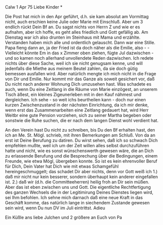  Calw 1 Apr 75
Liebe Kinder <Fried>*

Die Post hat mich in den Apr geführt, d.h. sie kam absolut am Vormittag nicht, auch erschien keine Julie oder Marie mit Einschluß. Aber um 3 endlich rückt Dein Bf an. Du sagst nichts von Herrn Z und wie er es aufnahm, aber ich hoffe, es geht alles friedlich und Gott gefällig ab. 
Am Dienstag war ich also drunten im Steinhaus mit Mama und erzählte. Verstanden haben mich alle und ordentlich gelauscht. Dann war eine Stille. Papa fieng dann an, ja der Fried ist da doch näher als die Emilie, also - - Vielleicht könnte Em in das x Zimmer oben ziehen, fügte Jul dazwischen - und so kamen noch allerhand unvollendete Reden dazwischen. Ich redete nichts über diese Sache, weil ich sie nicht genugsam kenne, und will jedenfalls die Miethe aus meinem Beutel zahlen, da sie doch gütig bemessen ausfallen wird. Aber natürlich mengte ich mich nicht in die Frage von Dir und Emilie. Nur kommt mir das Ganze als soweit gesichert vor, daß Du nicht nach anderer Wohnung Dich umzusehen hast. Was schadete es auch, wenn Du eine Zeitlang in die Räume von Marie einzögest, an unserem Tisch äßest, ein kleines Zigeunerleben mit in den Kauf nähmest und dergleichen. Ich sehe - so weit ichs beurtheilen kann - doch nur einen kurzen Zwischenzustand in der nächsten Einrichtung, da ich mir denke, wenn erst das Zusammenarbeiten eine Zeitlang gedauert hat, wird Herr Weitbr eine gute Pension vorziehen, sich zu seiner Martha begeben oder sonstwie die Ruhe suchen, die er nach dem langen Dienst wohl verdient hat.

An den Verein hast Du nicht zu schreiben, bis Du den Bf erhalten hast, den ich an Me. St. Mögl. schrieb, mit ihren Bemerkungen am Schluß. Von da an erst ist Deine Berufung zu datiren. Du wirst sehen, daß ich so schwach Dich empfehlen mußte, weil ich um der Zeit willen alles selbst durchzuführen hatte und nicht, wie es sonst wünschenswerth gewesen wäre, die an Dich zu erlassende Berufung und die Besprechung über die Bedingungen, einem Freunde, wie etwa Mögl, übergeben konnte. So ist es kein ehrenvoller Beruf für Dich, Dein Vater hat Dich wie mit etwas Schamgefühl hereingeschmuggelt; das schadet Dir aber nichts, denn vor Gott weiß ich 1.) daß mir nicht nur kein besserer, sondern überhaupt kein anderer eingefallen ist. 2.) daß wir (d.h. die Committeeherren) heilig froh an Dir sein müßen. Aber das ist eben zwischen uns und Gott. Die eigentliche Rechtfertigung des ganzen Wechsels die in der Legitimirung Deines Dienstes liegen wird, sei Ihm befohlen. Ich sehne mich darnach daß eine neue Kraft in das Geschäft komme, das natürlich lange in siechendem Zustande gewesen sein wird, wenn Du nun DV im Juli eintrittst. Adieu

Ein Küßle ans liebe Julchen und 2 größere an Euch von
 Pa
